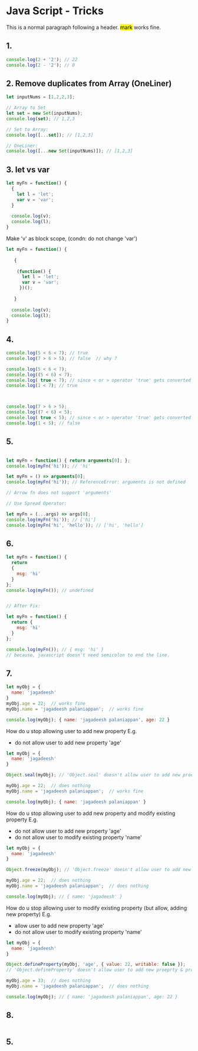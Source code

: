 # Java Script - Tricks

This is a normal paragraph following a header. <mark>mark</mark> works fine.



## 1. 

```js
console.log(2 + '2'); // 22
console.log(2 - '2'); // 0
```

## 2. Remove duplicates from Array (OneLiner)

```js
let inputNums = [1,2,2,3];

// Array to Set
let set = new Set(inputNums);
console.log(set); // 1,2,3

// Set to Array:
console.log([...set]); // [1,2,3]

// OneLiner:
console.log([...new Set(inputNums)]); // [1,2,3]
```



## 3. let vs var 

```js
let myFn = function() {
  {
    let l = 'let';
    var v = 'var';
  }
  
  console.log(v);
  console.log(l);
}
```

Make 'v' as block scope, (condn: do not change 'var')

```js
let myFn = function() {
 
   {
   
    (function() {
      let l = 'let';
      var v = 'var';
     })();  
     
   }
    
  console.log(v);
  console.log(l);
}

```


## 4. 

```js
console.log(5 < 6 < 7); // true
console.log(7 > 6 > 5); // false  // why ?

console.log(5 < 6 < 7); 
console.log((5 < 6) < 7);
console.log( true < 7); // since < or > operator 'true' gets converted into '1'
console.log(1 < 7); // true



console.log(7 > 6 > 5);
console.log((7 < 6) < 5);
console.log( true < 5); // since < or > operator 'true' gets converted into '1'
console.log(1 < 5); // false

```


## 5.
```js

let myFn = function() { return arguments[0]; };
console.log(myFn('hi')); // 'hi'

let myFn = () => arguments[0];
console.log(myFn('hi')); // ReferenceError: arguments is not defined

// Arrow fn does not support 'arguments'

// Use Spread Operator:

let myFn = (...args) => args[0];
console.log(myFn('hi')); // ['hi']
console.log(myFn('hi', 'hello')); // ['hi', 'hello']

```


## 6.
```js
let myFn = function() { 
  return
  {
    msg: 'hi'
  }
};
console.log(myFn()); // undefined


// After Fix: 

let myFn = function() { 
  return {
    msg: 'hi'
  }
};

console.log(myFn()); // { msg: 'hi' }
// because, javascript doesn't need semicolon to end the line.

```




## 7.
```js
let myObj = {
  name: 'jagadeesh'
}
myObj.age = 22;  // works fine
myObj.name = 'jagadeesh palaniappan';  // works fine

console.log(myObj); { name: 'jagadeesh palaniappan', age: 22 }
```

How do u stop allowing user to add new property
E.g.
-  do not allow user to add new property 'age'


```js
let myObj = {
  name: 'jagadeesh'
}

Object.seal(myObj); // 'Object.seal' doesn't allow user to add new proeprty

myObj.age = 22;  // does nothing
myObj.name = 'jagadeesh palaniappan';  // works fine

console.log(myObj); { name: 'jagadeesh palaniappan' }
```

How do u stop allowing user to add new property and modify existing property 
E.g.
-  do not allow user to add new property 'age'
-  do not allow user to modify existing property 'name'

```js
let myObj = {
  name: 'jagadeesh'
}

Object.freeze(myObj); // 'Object.freeze' doesn't allow user to add new proeprty & property value cannot be updated

myObj.age = 22;  // does nothing
myObj.name = 'jagadeesh palaniappan';  // does nothing

console.log(myObj); // { name: 'jagadeesh' }
```


How do u stop allowing user to modify existing property (but allow, adding new property)
E.g.
-  allow user to add new property 'age'
-  do not allow user to modify existing property 'name'

```js
let myObj = {
  name: 'jagadeesh'
}

Object.defineProperty(myObj, 'age', { value: 22, writable: false }); 
// 'Object.defineProperty' doesn't allow user to add new proeprty & property value cannot be updated

myObj.age = 33;  // does nothing
myObj.name = 'jagadeesh palaniappan';  // does nothing

console.log(myObj); // { name: 'jagadeesh palaniappan', age: 22 }
```





## 8.
```js

```



## 5.
```js

```

